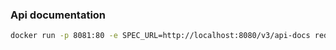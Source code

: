 
### Api documentation

~~~sh
docker run -p 8081:80 -e SPEC_URL=http://localhost:8080/v3/api-docs redocly/redoc
~~~